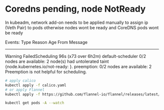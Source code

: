 # Coredns pending, node NotReady

In kubeadm, network add-on needs to be applied manually to assign ip (Veth Pair) to pods otherwise nodes wont be ready and CoreDNS pods wont be ready

Events:
  Type     Reason            Age                  From               Message
  ----     ------            ----                 ----               -------
  Warning  FailedScheduling  96s (x73 over 6h2m)  default-scheduler  0/2 nodes are available: 2 node(s) had untolerated taint {node.kubernetes.io/not-ready: }. preemption: 0/2 nodes are available: 2 Preemption is not helpful for scheduling.
  
```bash
# apply calico
kubectl apply -f calico.yaml
# or apply Flannel
kubectl apply -f https://github.com/flannel-io/flannel/releases/latest/download/kube-flannel.yml

kubectl get pods -A --watch
```